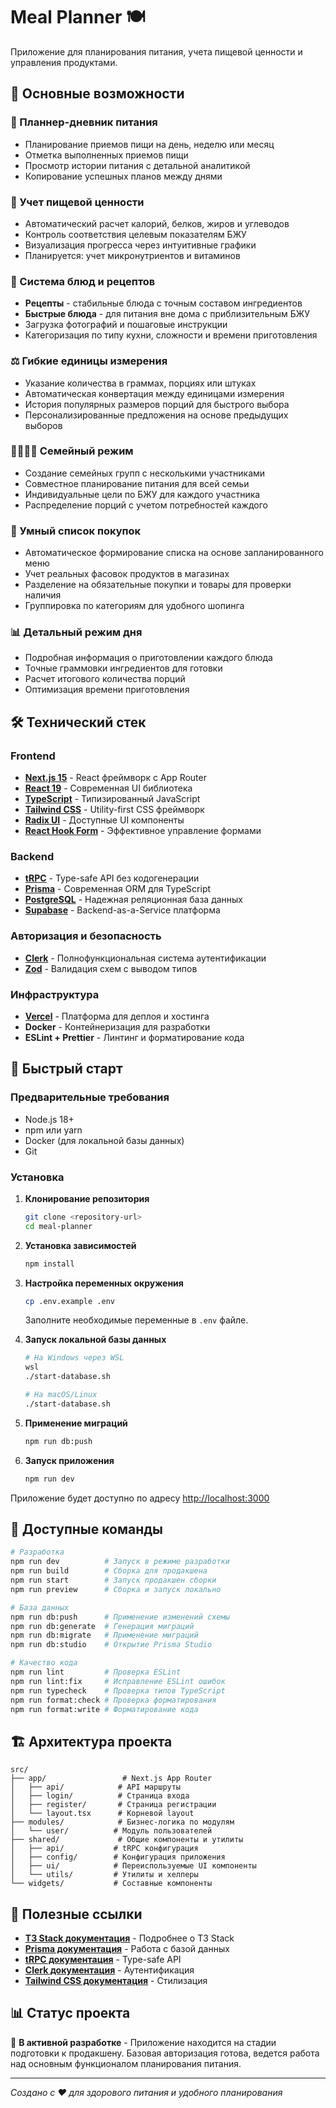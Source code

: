 # Meal Planner 🍽️

Приложение для планирования питания, учета пищевой ценности и управления продуктами.

## 🌟 Основные возможности

### 📅 Планнер-дневник питания

- Планирование приемов пищи на день, неделю или месяц
- Отметка выполненных приемов пищи
- Просмотр истории питания с детальной аналитикой
- Копирование успешных планов между днями

### 🧮 Учет пищевой ценности

- Автоматический расчет калорий, белков, жиров и углеводов
- Контроль соответствия целевым показателям БЖУ
- Визуализация прогресса через интуитивные графики
- Планируется: учет микронутриентов и витаминов

### 🍳 Система блюд и рецептов

- **Рецепты** - стабильные блюда с точным составом ингредиентов
- **Быстрые блюда** - для питания вне дома с приблизительным БЖУ
- Загрузка фотографий и пошаговые инструкции
- Категоризация по типу кухни, сложности и времени приготовления

### ⚖️ Гибкие единицы измерения

- Указание количества в граммах, порциях или штуках
- Автоматическая конвертация между единицами измерения
- История популярных размеров порций для быстрого выбора
- Персонализированные предложения на основе предыдущих выборов

### 👨‍👩‍👧‍👦 Семейный режим

- Создание семейных групп с несколькими участниками
- Совместное планирование питания для всей семьи
- Индивидуальные цели по БЖУ для каждого участника
- Распределение порций с учетом потребностей каждого

### 🛒 Умный список покупок

- Автоматическое формирование списка на основе запланированного меню
- Учет реальных фасовок продуктов в магазинах
- Разделение на обязательные покупки и товары для проверки наличия
- Группировка по категориям для удобного шопинга

### 📊 Детальный режим дня

- Подробная информация о приготовлении каждого блюда
- Точные граммовки ингредиентов для готовки
- Расчет итогового количества порций
- Оптимизация времени приготовления

## 🛠️ Технический стек

### Frontend

- **[Next.js 15](https://nextjs.org)** - React фреймворк с App Router
- **[React 19](https://react.dev)** - Современная UI библиотека
- **[TypeScript](https://www.typescriptlang.org)** - Типизированный JavaScript
- **[Tailwind CSS](https://tailwindcss.com)** - Utility-first CSS фреймворк
- **[Radix UI](https://www.radix-ui.com)** - Доступные UI компоненты
- **[React Hook Form](https://react-hook-form.com)** - Эффективное управление формами

### Backend

- **[tRPC](https://trpc.io)** - Type-safe API без кодогенерации
- **[Prisma](https://prisma.io)** - Современная ORM для TypeScript
- **[PostgreSQL](https://postgresql.org)** - Надежная реляционная база данных
- **[Supabase](https://supabase.com)** - Backend-as-a-Service платформа

### Авторизация и безопасность

- **[Clerk](https://clerk.com)** - Полнофункциональная система аутентификации
- **[Zod](https://zod.dev)** - Валидация схем с выводом типов

### Инфраструктура

- **[Vercel](https://vercel.com)** - Платформа для деплоя и хостинга
- **Docker** - Контейнеризация для разработки
- **ESLint + Prettier** - Линтинг и форматирование кода

## 🚀 Быстрый старт

### Предварительные требования

- Node.js 18+
- npm или yarn
- Docker (для локальной базы данных)
- Git

### Установка

1. **Клонирование репозитория**

   ```bash
   git clone <repository-url>
   cd meal-planner
   ```

2. **Установка зависимостей**

   ```bash
   npm install
   ```

3. **Настройка переменных окружения**

   ```bash
   cp .env.example .env
   ```

   Заполните необходимые переменные в `.env` файле.

4. **Запуск локальной базы данных**

   ```bash
   # На Windows через WSL
   wsl
   ./start-database.sh

   # На macOS/Linux
   ./start-database.sh
   ```

5. **Применение миграций**

   ```bash
   npm run db:push
   ```

6. **Запуск приложения**
   ```bash
   npm run dev
   ```

Приложение будет доступно по адресу [http://localhost:3000](http://localhost:3000)

## 📝 Доступные команды

```bash
# Разработка
npm run dev          # Запуск в режиме разработки
npm run build        # Сборка для продакшена
npm run start        # Запуск продакшен сборки
npm run preview      # Сборка и запуск локально

# База данных
npm run db:push      # Применение изменений схемы
npm run db:generate  # Генерация миграций
npm run db:migrate   # Применение миграций
npm run db:studio    # Открытие Prisma Studio

# Качество кода
npm run lint         # Проверка ESLint
npm run lint:fix     # Исправление ESLint ошибок
npm run typecheck    # Проверка типов TypeScript
npm run format:check # Проверка форматирования
npm run format:write # Форматирование кода
```

## 🏗️ Архитектура проекта

```
src/
├── app/                 # Next.js App Router
│   ├── api/            # API маршруты
│   ├── login/          # Страница входа
│   ├── register/       # Страница регистрации
│   └── layout.tsx      # Корневой layout
├── modules/            # Бизнес-логика по модулям
│   └── user/          # Модуль пользователей
├── shared/             # Общие компоненты и утилиты
│   ├── api/           # tRPC конфигурация
│   ├── config/        # Конфигурация приложения
│   ├── ui/            # Переиспользуемые UI компоненты
│   └── utils/         # Утилиты и хелперы
└── widgets/           # Составные компоненты
```

## 🔗 Полезные ссылки

- **[T3 Stack документация](https://create.t3.gg/)** - Подробнее о T3 Stack
- **[Prisma документация](https://www.prisma.io/docs)** - Работа с базой данных
- **[tRPC документация](https://trpc.io/docs)** - Type-safe API
- **[Clerk документация](https://clerk.com/docs)** - Аутентификация
- **[Tailwind CSS документация](https://tailwindcss.com/docs)** - Стилизация

## 📊 Статус проекта

🚧 **В активной разработке** - Приложение находится на стадии подготовки к продакшену. Базовая авторизация готова, ведется работа над основным функционалом планирования питания.

---

_Создано с ❤️ для здорового питания и удобного планирования_
